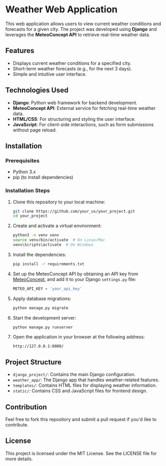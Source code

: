 
# Weather Web Application

This web application allows users to view current weather conditions and forecasts for a given city. The project was developed using **Django** and leverages the **MeteoConcept API** to retrieve real-time weather data.

## Features

- Displays current weather conditions for a specified city.
- Short-term weather forecasts (e.g., for the next 3 days).
- Simple and intuitive user interface.

## Technologies Used

- **Django**: Python web framework for backend development.
- **MeteoConcept API**: External service for fetching real-time weather data.
- **HTML/CSS**: For structuring and styling the user interface.
- **JavaScript**: For client-side interactions, such as form submissions without page reload.

## Installation

### Prerequisites

- Python 3.x
- pip (to install dependencies)

### Installation Steps

1. Clone this repository to your local machine:
   ```bash
   git clone https://github.com/your_us/your_project.git
   cd your_project
   ```

2. Create and activate a virtual environment:
   ```bash
   python3 -m venv venv
   source venv/bin/activate  # On Linux/Mac
   venv\Scripts\activate  # On Windows
   ```

3. Install the dependencies:
   ```bash
   pip install -r requirements.txt
   ```

4. Set up the MeteoConcept API by obtaining an API key from [MeteoConcept](https://www.meteo-concept.com/), and add it to your Django `settings.py` file:
   ```python
   METEO_API_KEY = 'your_api_key'
   ```

5. Apply database migrations:
   ```bash
   python manage.py migrate
   ```

6. Start the development server:
   ```bash
   python manage.py runserver
   ```

7. Open the application in your browser at the following address:
   ```
   http://127.0.0.1:8000/
   ```

## Project Structure

- `django_project/`: Contains the main Django configuration.
- `weather_app/`: The Django app that handles weather-related features.
- `templates/`: Contains HTML files for displaying weather information.
- `static/`: Contains CSS and JavaScript files for frontend design.

## Contribution

Feel free to fork this repository and submit a pull request if you'd like to contribute.

## License

This project is licensed under the MIT License. See the LICENSE file for more details.

